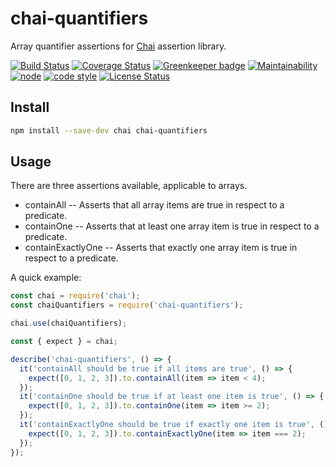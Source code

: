 # chai-quantifiers

Array quantifier assertions for [Chai](http://chaijs.com/) assertion library.

[![Build Status](https://travis-ci.org/frankthelen/chai-quantifiers.svg?branch=master)](https://travis-ci.org/frankthelen/chai-quantifiers)
[![Coverage Status](https://coveralls.io/repos/github/frankthelen/chai-quantifiers/badge.svg?branch=master)](https://coveralls.io/github/frankthelen/chai-quantifiers?branch=master)
[![Greenkeeper badge](https://badges.greenkeeper.io/frankthelen/chai-quantifiers.svg)](https://greenkeeper.io/)
[![Maintainability](https://api.codeclimate.com/v1/badges/44fb4c780c3f36b0d04f/maintainability)](https://codeclimate.com/github/frankthelen/chai-quantifiers/maintainability)
[![node](https://img.shields.io/node/v/chai-quantifiers.svg)]()
[![code style](https://img.shields.io/badge/code_style-airbnb-brightgreen.svg)](https://github.com/airbnb/javascript)
[![License Status](http://img.shields.io/npm/l/chai-quantifiers.svg)]()

## Install

```bash
npm install --save-dev chai chai-quantifiers
```

## Usage

There are three assertions available, applicable to arrays.
 * containAll -- Asserts that all array items are true in respect to a predicate.
 * containOne -- Asserts that at least one array item is true in respect to a predicate.
 * containExactlyOne -- Asserts that exactly one array item is true in respect to a predicate.

A quick example:
```javascript
const chai = require('chai');
const chaiQuantifiers = require('chai-quantifiers');

chai.use(chaiQuantifiers);

const { expect } = chai;

describe('chai-quantifiers', () => {
  it('containAll should be true if all items are true', () => {
    expect([0, 1, 2, 3]).to.containAll(item => item < 4);
  });
  it('containOne should be true if at least one item is true', () => {
    expect([0, 1, 2, 3]).to.containOne(item => item >= 2);
  });
  it('containExactlyOne should be true if exactly one item is true', () => {
    expect([0, 1, 2, 3]).to.containExactlyOne(item => item === 2);
  });
});
```
